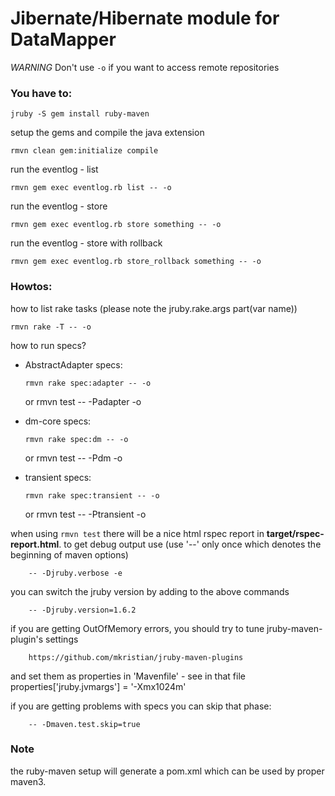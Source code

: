 Jibernate/Hibernate module for DataMapper
=========================================

*WARNING* Don't use `-o` if you want to access remote repositories


### You have to:

    jruby -S gem install ruby-maven

setup the gems and compile the java extension

    rmvn clean gem:initialize compile

run the eventlog - list

    rmvn gem exec eventlog.rb list -- -o

run the eventlog - store

    rmvn gem exec eventlog.rb store something -- -o

run the eventlog - store with rollback

    rmvn gem exec eventlog.rb store_rollback something -- -o


### Howtos:

how to list rake tasks (please note the jruby.rake.args part(var name))

    rmvn rake -T -- -o

how to run specs?

  * AbstractAdapter specs:

        rmvn rake spec:adapter -- -o
	or
        rmvn test -- -Padapter -o

  * dm-core specs:

        rmvn rake spec:dm -- -o
	or
        rmvn test -- -Pdm -o

  * transient specs:

        rmvn rake spec:transient -- -o
	or
        rmvn test -- -Ptransient -o

when using `rmvn test` there will be a nice html rspec report in **target/rspec-report.html**.
to get debug output use (use '--' only once which denotes the beginning of maven options)

        -- -Djruby.verbose -e

you can switch the jruby version by adding to the above commands

        -- -Djruby.version=1.6.2

if you are getting OutOfMemory errors, you should try to tune jruby-maven-plugin's settings

        https://github.com/mkristian/jruby-maven-plugins

and set them as properties in 'Mavenfile' - see in that file
        properties['jruby.jvmargs'] = '-Xmx1024m'

if you are getting problems with specs you can skip that phase:

        -- -Dmaven.test.skip=true

### Note

the ruby-maven setup will generate a pom.xml which can be used by proper maven3.
